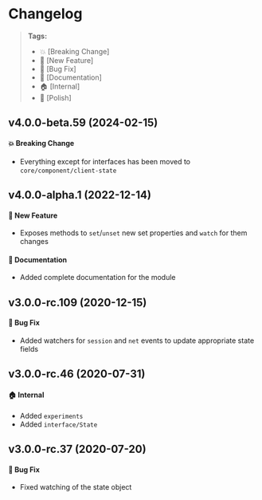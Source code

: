 Changelog
=========

> **Tags:**
> - :boom:       [Breaking Change]
> - :rocket:     [New Feature]
> - :bug:        [Bug Fix]
> - :memo:       [Documentation]
> - :house:      [Internal]
> - :nail_care:  [Polish]

## v4.0.0-beta.59 (2024-02-15)

#### :boom: Breaking Change

* Everything except for interfaces has been moved to `core/component/client-state`

## v4.0.0-alpha.1 (2022-12-14)

#### :rocket: New Feature

* Exposes methods to `set`/`unset` new set properties and `watch` for them changes

#### :memo: Documentation

* Added complete documentation for the module

## v3.0.0-rc.109 (2020-12-15)

#### :bug: Bug Fix

* Added watchers for `session` and `net` events to update appropriate state fields

## v3.0.0-rc.46 (2020-07-31)

#### :house: Internal

* Added `experiments`
* Added `interface/State`

## v3.0.0-rc.37 (2020-07-20)

#### :bug: Bug Fix

* Fixed watching of the state object
